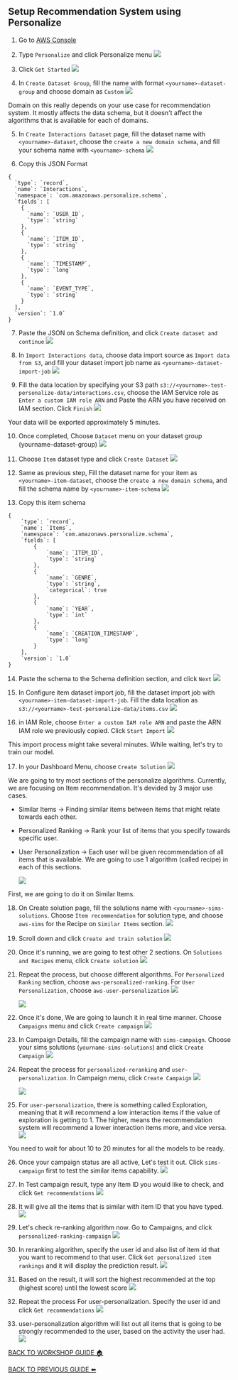 ## Setup Recommendation System using Personalize

1. Go to [AWS Console](https://ap-southeast-1.console.aws.amazon.com/console/home?region=ap-southeast-1)
2. Type `Personalize` and click Personalize menu
    ![](../images/Personalize/2.png)

3. Click `Get Started`
    ![](../images/Personalize/3.png)

4. In `Create Dataset Group`, fill the name with format `<yourname>-dataset-group` and choose domain as `Custom`
    ![](../images/Personalize/4.png)

Domain on this really depends on your use case for recommendation system. It mostly affects the data schema, but it doesn't affect the algorithms that is available for each of domains.

5. In `Create Interactions Dataset` page, fill the dataset name with `<yourname>-dataset`, choose the `create a new domain schema`, and fill your schema name with `<yourname>-schema`
    ![](../images/Personalize/5.png)

6. Copy this JSON Format

```
{
  `type`: `record`,
  `name`: `Interactions`,
  `namespace`: `com.amazonaws.personalize.schema`,
  `fields`: [
    {
      `name`: `USER_ID`,
      `type`: `string`
    },
    {
      `name`: `ITEM_ID`,
      `type`: `string`
    },
    {
      `name`: `TIMESTAMP`,
      `type`: `long`
    },
    {
      `name`: `EVENT_TYPE`,
      `type`: `string`
    }
  ],
  `version`: `1.0`
}
```

7. Paste the JSON on Schema definition, and click `Create dataset and continue`
    ![](../images/Personalize/7.png)

8. In `Import Interactions data`, choose data import source as `Import data from S3`, and fill your dataset import job name as `<yourname>-dataset-import-job`
    ![](../images/Personalize/8.png)

9. Fill the data location by specifying your S3 path `s3://<yourname>-test-personalize-data/interactions.csv`, choose the IAM Service role as `Enter a custom IAM role ARN` and Paste the ARN you have received on IAM section. Click `Finish`
    ![](../images/Personalize/9.png)

Your data will be exported approximately 5 minutes.

10. Once completed, Choose `Dataset` menu on your dataset group (yourname-dataset-group)
    ![](../images/Personalize/10.png)

11. Choose `Item` dataset type and click `Create Dataset`
    ![](../images/Personalize/11.png)

12. Same as previous step, Fill the dataset name for your item as `<yourname>-item-dataset`, choose the `create a new domain schema`, and fill the schema name by `<yourname>-item-schema`
    ![](../images/Personalize/12.png)

13. Copy this item schema

```
{
	`type`: `record`,
	`name`: `Items`,
	`namespace`: `com.amazonaws.personalize.schema`,
	`fields`: [
		{
			`name`: `ITEM_ID`,
			`type`: `string`
		},
		{
			`name`: `GENRE`,
			`type`: `string`,
			`categorical`: true
		},
		{
			`name`: `YEAR`,
			`type`: `int`
		},
		{
			`name`: `CREATION_TIMESTAMP`,
			`type`: `long`
		}
	],
	`version`: `1.0`
}
```

14. Paste the schema to the Schema definition section, and click `Next`
    ![](../images/Personalize/14.png)

15. In Configure item dataset import job, fill the dataset import job with `<yourname>-item-dataset-import-job`. Fill the data location as `s3://<yourname>-test-personalize-data/items.csv`
    ![](../images/Personalize/15.png)

16. in IAM Role, choose `Enter a custom IAM role ARN` and paste the ARN IAM role we previously copied. Click `Start Import`
    ![](../images/Personalize/16.png)

This import process might take several minutes. While waiting, let's try to train our model.

17. In your Dashboard Menu, choose `Create Solution`
    ![](../images/Personalize/17.png)


We are going to try most sections of the personalize algorithms. Currently, we are focusing on Item recommendation. It's devided by 3 major use cases.
* Similar Items -> Finding similar items between items that might relate towards each other.
* Personalized Ranking -> Rank your list of items that you specify towards specific user.
* User Personalization -> Each user will be given recommendation of all items that is available.
We are going to use 1 algorithm (called recipe) in each of this sections.

    ![](../images/Personalize/17-2.png)


First, we are going to do it on Similar Items.

18. On Create solution page, fill the solutions name with `<yourname>-sims-solutions`. Choose `Item recommendation` for solution type, and choose `aws-sims` for the Recipe on `Similar Items` section.
    ![](../images/Personalize/18.png)

19. Scroll down and click `Create and train solution`
    ![](../images/Personalize/19.png)

20. Once it's running, we are going to test other 2 sections. On `Solutions and Recipes` menu, click `Create solution`
    ![](../images/Personalize/20.png)

21. Repeat the process, but choose different algorithms. For `Personalized Ranking` section, choose `aws-personalized-ranking`. For `User Personalization`, choose `aws-user-personalization`
    ![](../images/Personalize/21-1.png)

    ![](../images/Personalize/21-2.png)


22. Once it's done, We are going to launch it in real time manner. Choose `Campaigns` menu and click `Create campaign`
    ![](../images/Personalize/22.png)

23. In Campaign Details, fill the campaign name with `sims-campaign`. Choose your sims solutions (`yourname-sims-solutions`) and click `Create Campaign`
    ![](../images/Personalize/23.png)

24. Repeat the process for `personalized-reranking` and `user-personalization`. In Campaign menu, click `Create Campaign`
    ![](../images/Personalize/24.png)

    ![](../images/Personalize/24-2.png)

25. For `user-personalization`, there is something called Exploration, meaning that it will recommend a low interaction items if the value of exploration is getting to 1. The higher, means the recommendation system will recommend a lower interaction items more, and vice versa.
    ![](../images/Personalize/25.png)

You need to wait for about 10 to 20 minutes for all the models to be ready.

26. Once your campaign status are all active, Let's test it out. Click `sims-campaign` first to test the similar items capability.
    ![](../images/Personalize/26.png)

27. In Test campaign result, type any Item ID you would like to check, and click `Get recommendations`
    ![](../images/Personalize/27.png)

28. It will give all the items that is similar with item ID that you have typed.
    ![](../images/Personalize/28.png)

29. Let's check re-ranking algorithm now. Go to Campaigns, and click `personalized-ranking-campaign`
    ![](../images/Personalize/29.png)

30. In reranking algorithm, specify the user id and also list of item id that you want to recommend to that user. Click `Get personalized item rankings` and it will display the prediction result.
    ![](../images/Personalize/30.png)

31. Based on the result, it will sort the highest recommended at the top (highest score) until the lowest score
    ![](../images/Personalize/31.png)

32. Repeat the process For user-personalization. Specify the user id and click `Get recommendations`
    ![](../images/Personalize/32.png)

33. user-personalization algorithm will list out all items that is going to be strongly recommended to the user, based on the activity the user had.
    ![](../images/Personalize/33.png)

[BACK TO WORKSHOP GUIDE :house:](../README.md)

[BACK TO PREVIOUS GUIDE :arrow_left:](SetupAccess.md)